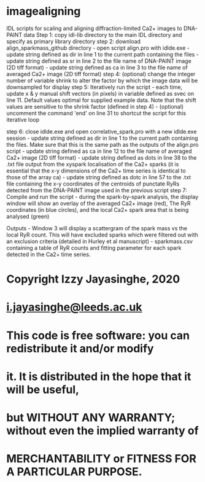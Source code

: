 # imagealigning
IDL scripts for scaling and aligning diffraction-limited Ca2+ images to DNA-PAINT data
Step 1: copy idl-lib directory to the main IDL directory and specify as primary library directory
step 2:	download align_sparkmass_github directory
	- open script align.pro with idlde.exe
	- update string defined as dir in line 1 to the current path containing the files
	- update string defined as sr in line 2 to the file name of DNA-PAINT image (2D tiff format)
	- update string defined as ca in line 3 to the file name of averaged Ca2+ image (2D tiff format)
step 4:	(optional) change the integer number of variable shrink to alter the factor by which the image data will be downsampled for display
step 5: Iteratively run the script 
	- each time, update x & y manual shift vectors (in pixels) in variable defined as svec on line 11. Default values optimal for supplied example data. Note that the shift values are sensitive to the shrink factor (defined in step 4)
	- (optional) uncomment the command 'end' on line 31 to shortcut the script for this iterative loop

step 6: close idlde.exe and open correlative_spark.pro with a new idlde.exe session
	- update string defined as dir in line 1 to the current path containing the files. Make sure that this is the same path as the outputs of the align.pro script
	- update string defined as ca in line 12 to the file name of averaged Ca2+ image (2D tiff format)
	- update string defined as dots in line 38 to the .txt file output from the xyspark localisation of the Ca2+ sparks (it is essential that the x-y dimensions of the Ca2+ time series is identical to those of the array ca)
	- update string defined as dotc in line 57 to the .txt file containing the x-y coordinates of the centroids of punctate RyRs detected from the DNA-PAINT image used in the previous script
step 7: Compile and run the script
	- during the spark-by-spark analysis, the display window will show an overlay of the averaged Ca2+ image (red), The RyR coordinates (in blue circles), and the local Ca2+ spark area that is being analysed (green)
	
Outputs - Window 3 will display a scattergram of the spark mass vs the local RyR count. This will have excluded sparks which were filtered out with an exclusion criteria (detailed in Hurley et al manuscript)
	- sparkmass.csv containing a table of RyR counts and fitting parameter for each spark detected in the Ca2+ time series.



# Copyright Izzy Jayasinghe, 2020
# i.jayasinghe@leeds.ac.uk
#
# This code is free software: you can redistribute it and/or modify
# it. It is distributed in the hope that it will be useful,
# but WITHOUT ANY WARRANTY; without even the implied warranty of
# MERCHANTABILITY or FITNESS FOR A PARTICULAR PURPOSE.  


